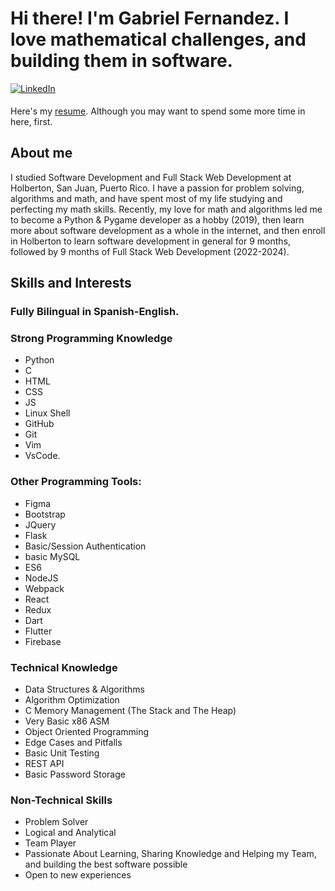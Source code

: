 # Hi there! I'm Gabriel Fernandez. I love mathematical challenges, and building them in software.
<a href="https://www.linkedin.com/in/gabriel-fernandez-415609278/" target="_blank">
<img src=https://img.shields.io/badge/linkedin-%231E77B5.svg?&style=for-the-badge&logo=linkedin&logoColor=white alt=LinkedIn style="margin-bottom: 5px;" />
</a>

Here's my <a href="https://docs.google.com/document/d/1X7Gr1GUMXffbdur8Sy_SbPzyXvpBWAj-/edit?usp=sharing&ouid=108416457042447841176&rtpof=true&sd=true" target="_blank">resume</a>. Although you may want to spend some more time in here, first.

## About me
I studied Software Development and Full Stack Web Development at Holberton, San Juan, Puerto Rico. I have a passion for problem solving, algorithms and math, and have spent most of my life studying and perfecting my math skills.
Recently, my love for math and algorithms led me to become a Python & Pygame developer as a hobby (2019), then learn more about software development as a whole in the internet, and then enroll in Holberton to learn software development in general for 9 months, followed by 9 months of Full Stack Web Development (2022-2024).

## Skills and Interests
### Fully Bilingual in Spanish-English.
### Strong Programming Knowledge
- Python
- C
- HTML
- CSS
- JS
- Linux Shell
- GitHub
- Git
- Vim
- VsCode.
### Other Programming Tools:
- Figma
- Bootstrap
- JQuery
- Flask
- Basic/Session Authentication
- basic MySQL
- ES6
- NodeJS
- Webpack
- React
- Redux
- Dart
- Flutter
- Firebase
### Technical Knowledge
- Data Structures & Algorithms
- Algorithm Optimization
- C Memory Management (The Stack and The Heap)
- Very Basic x86 ASM
- Object Oriented Programming
- Edge Cases and Pitfalls
- Basic Unit Testing
- REST API
- Basic Password Storage
### Non-Technical Skills
- Problem Solver
- Logical and Analytical
- Team Player
- Passionate About Learning, Sharing Knowledge and Helping my Team, and building the best software possible
- Open to new experiences
